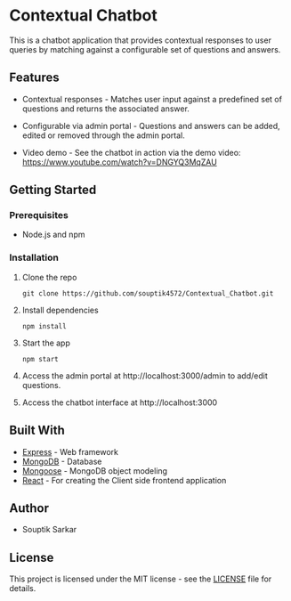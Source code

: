 # Contextual Chatbot

This is a chatbot application that provides contextual responses to user queries by matching against a configurable set of questions and answers. 

## Features

- Contextual responses - Matches user input against a predefined set of questions and returns the associated answer.

- Configurable via admin portal - Questions and answers can be added, edited or removed through the admin portal. 

- Video demo - See the chatbot in action via the demo video: https://www.youtube.com/watch?v=DNGYQ3MqZAU

## Getting Started

### Prerequisites

- Node.js and npm

### Installation

1. Clone the repo
   ```
   git clone https://github.com/souptik4572/Contextual_Chatbot.git
   ```

2. Install dependencies
   ```
   npm install
   ```

3. Start the app
   ```
   npm start
   ```

4. Access the admin portal at http://localhost:3000/admin to add/edit questions.

5. Access the chatbot interface at http://localhost:3000

## Built With

- [Express](https://expressjs.com/) - Web framework
- [MongoDB](https://www.mongodb.com/) - Database 
- [Mongoose](https://mongoosejs.com/) - MongoDB object modeling
- [React](https://react.dev/) - For creating the Client side frontend application

## Author

- Souptik Sarkar 

## License

This project is licensed under the MIT license - see the [LICENSE](LICENSE) file for details.